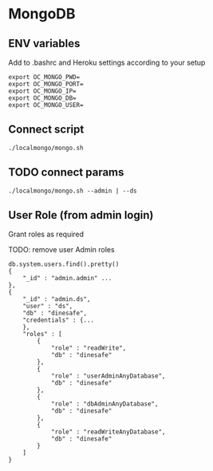 # MongoDB

## ENV variables

Add to .bashrc and Heroku settings according to your setup

<!-- language: lang-none -->

    export OC_MONGO_PWD=
    export OC_MONGO_PORT=
    export OC_MONGO_IP=
    export OC_MONGO_DB=
    export OC_MONGO_USER=

## Connect script

    ./localmongo/mongo.sh

## TODO connect params

    ./localmongo/mongo.sh --admin | --ds

## User Role (from admin login)

Grant roles as required

TODO: remove user Admin roles


<!-- language: lang-none -->

    db.system.users.find().pretty()
    {
        "_id" : "admin.admin" ...   
    },
    {
        "_id" : "admin.ds",
        "user" : "ds",
        "db" : "dinesafe",
        "credentials" : {...
        },
        "roles" : [
            {
                "role" : "readWrite",
                "db" : "dinesafe"
            },
            {
                "role" : "userAdminAnyDatabase",
                "db" : "dinesafe"
            },
            {
                "role" : "dbAdminAnyDatabase",
                "db" : "dinesafe"
            },
            {
                "role" : "readWriteAnyDatabase",
                "db" : "dinesafe"
            }
        ]
    }